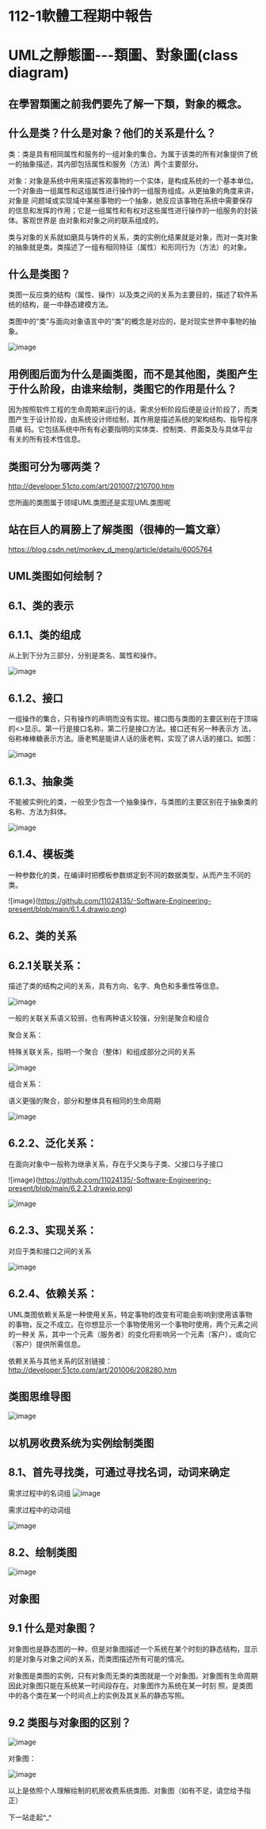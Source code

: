 # 112-1軟體工程期中報告

# UML之靜態圖---類圖、對象圖(class diagram)
## 在學習類圖之前我們要先了解一下類，對象的概念。

## 什么是类？什么是对象？他们的关系是什么？

类：类是具有相同属性和服务的一组对象的集合。为属于该类的所有对象提供了统一的抽象描述，其内部包括属性和服务（方法）两个主要部分。

对象：对象是系统中用来描述客观事物的一个实体，是构成系统的一个基本单位。一个对象由一组属性和这组属性进行操作的一组服务组成。从更抽象的角度来讲，对象是 问题域或实现域中某些事物的一个抽象，她反应该事物在系统中需要保存的信息和发挥的作用；它是一组属性和有权对这些属性进行操作的一组服务的封装体。客观世界是 由对象和对象之间的联系组成的。

类与对象的关系就如磨具与铸件的关系，类的实例化结果就是对象，而对一类对象的抽象就是类。类描述了一组有相同特征（属性）和形同行为（方法）的对象。

## 什么是类图？

类图一反应类的结构（属性、操作）以及类之间的关系为主要目的，描述了软件系统的结构，是一中静态建模方法。

类图中的“类”与面向对象语言中的“类”的概念是对应的，是对现实世界中事物的抽象。

![image](https://github.com/11024135/-Software-Engineering-present/blob/main/1.drawio.png)

## 用例图后面为什么是画类图，而不是其他图，类图产生于什么阶段，由谁来绘制，类图它的作用是什么？

因为按照软件工程的生命周期来运行的话，需求分析阶段后便是设计阶段了，而类图产生于设计阶段，由系统设计师绘制，其作用是描述系统的架构结构、指导程序员编 码。它包括系统中所有有必要指明的实体类、控制类、界面类及与具体平台有关的所有技术性信息。

## 类图可分为哪两类？

http://developer.51cto.com/art/201007/210700.htm

您所画的类图属于领域UML类图还是实现UML类图呢

## 站在巨人的肩膀上了解类图（很棒的一篇文章）

https://blog.csdn.net/monkey_d_meng/article/details/6005764

## UML类图如何绘制？

## 6.1、类的表示

## 6.1.1、类的组成

从上到下分为三部分，分别是类名、属性和操作。

![image](https://github.com/11024135/-Software-Engineering-present/blob/main/6.1.1.drawio.png)

## 6.1.2、接口

一组操作的集合，只有操作的声明而没有实现。接口图与类图的主要区别在于顶端的<>显示。第一行是接口名称，第二行是接口方法。接口还有另一种表示方 法，俗称棒棒糖表示方法。唐老鸭是能讲人话的唐老鸭，实现了讲人话的接口。如图：

![image](https://github.com/11024135/-Software-Engineering-present/blob/main/6.1.2.drawio.png)

## 6.1.3、抽象类

不能被实例化的类，一般至少包含一个抽象操作，与类图的主要区别在于抽象类的名称、方法为斜体。

![image](https://github.com/11024135/-Software-Engineering-present/blob/main/6.1.3.drawio.png)

## 6.1.4、模板类

一种参数化的类，在编译时把模板参数绑定到不同的数据类型，从而产生不同的类。

![image}(https://github.com/11024135/-Software-Engineering-present/blob/main/6.1.4.drawio.png)

## 6.2、类的关系

## 6.2.1关联关系：

描述了类的结构之间的关系，具有方向、名字、角色和多重性等信息。

![image](https://github.com/11024135/-Software-Engineering-present/blob/main/6.2.1.drawio.png)

一般的关联关系语义较弱，也有两种语义较强，分别是聚合和组合

聚合关系：

特殊关联关系，指明一个聚合（整体）和组成部分之间的关系

![image](https://github.com/11024135/-Software-Engineering-present/blob/main/6.2.1-1.drawio.png)

组合关系：

语义更强的聚合，部分和整体具有相同的生命周期

![image](https://github.com/11024135/-Software-Engineering-present/blob/main/6.2.1-2.drawio.png)

## 6.2.2、泛化关系：

在面向对象中一般称为继承关系，存在于父类与子类、父接口与子接口

![image}(https://github.com/11024135/-Software-Engineering-present/blob/main/6.2.2.1.drawio.png)

![image](https://github.com/11024135/-Software-Engineering-present/blob/main/6.2.2.2.drawio.png)

## 6.2.3、实现关系：

对应于类和接口之间的关系

![image](https://github.com/11024135/-Software-Engineering-present/blob/main/6.2.3.drawio.png)

## 6.2.4、依赖关系：

UML类图依赖关系是一种使用关系，特定事物的改变有可能会影响到使用该事物的事物，反之不成立。在你想显示一个事物使用另一个事物时使用，两个元素之间的一种关 系，其中一个元素（服务者）的变化将影响另一个元素（客户），或向它（客户）提供所需信息。

依赖关系与其他关系的区别链接：http://developer.51cto.com/art/201006/208280.htm

## 类图思维导图

![image](https://github.com/11024135/-Software-Engineering-present/blob/main/6.2.4.drawio.png)

## 以机房收费系统为实例绘制类图

## 8.1、首先寻找类，可通过寻找名词，动词来确定

需求过程中的名词组
![image](https://github.com/11024135/-Software-Engineering-present/blob/main/8.1.drawio.png)

需求过程中的动词组

![image](https://github.com/11024135/-Software-Engineering-present/blob/main/8.1.2.drawio.png)

## 8.2、绘制类图

![image](https://github.com/11024135/-Software-Engineering-present/blob/main/8.2.drawio.png)

## 对象图

## 9.1 什么是对象图？

对象图也是静态图的一种，但是对象图描述一个系统在某个时刻的静态结构，显示的是对象与对象之间的关系，而类图描述所有可能的情况。

对象图是类图的实例，只有对象而无类的类图就是一个对象图。对象图有生命周期因此对象图只能在系统某一时间段存在。对象图作为系统在某一时刻 照，是类图中的各个类在某一个时间点上的实例及其关系的静态写照。

## 9.2 类图与对象图的区别？

![image](https://github.com/11024135/-Software-Engineering-present/blob/main/9.2.drawio.png)

对象图：

![image](https://github.com/11024135/-Software-Engineering-present/blob/main/9.2.2.drawio.png)

以上是依照个人理解绘制的机房收费系统类图、对象图（如有不足，请您给予指正）

下一站走起^_^
